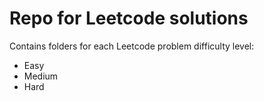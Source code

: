 # Repo for Leetcode solutions
 Contains folders for each Leetcode problem difficulty level:
* Easy
* Medium
* Hard
